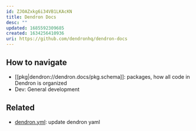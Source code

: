 ```yaml
---
id: ZJOAZxkg6i34VB1LKAcKN
title: Dendron Docs
desc: ""
updated: 1685592309685
created: 1634256410936
uri: https://github.com/dendronhq/dendron-docs
---
```


## How to navigate
- [[pkg|dendron://dendron.docs/pkg.schema]]: packages, how all code in Dendron is organized
- Dev: General development

## Related

- [dendron.yml](../dendron.yml): update dendron yaml



